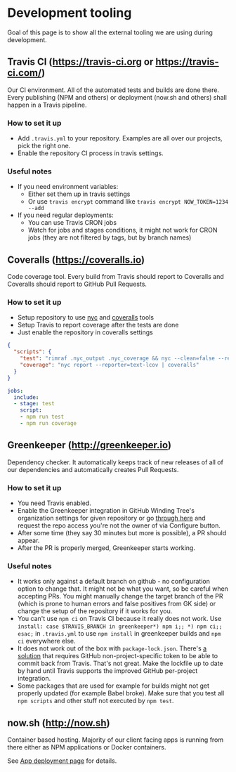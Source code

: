 # Development tooling

Goal of this page is to show all the external tooling we are using during development.

## Travis CI (https://travis-ci.org or https://travis-ci.com/)

Our CI environment. All of the automated tests and builds are done there.
Every publishing (NPM and others) or deployment (now.sh and others) shall happen in a Travis pipeline.

### How to set it up

- Add `.travis.yml` to your repository. Examples are all over our projects, pick the right one.
- Enable the repository CI process in travis settings.

### Useful notes

- If you need environment variables:
  - Either set them up in travis settings
  - Or use `travis encrypt` command like `travis encrypt NOW_TOKEN=1234 --add`
- If you need regular deployments:
  - You can use Travis CRON jobs
  - Watch for jobs and stages conditions, it might not work for CRON jobs (they are not filtered by tags, but by branch names)

## Coveralls (https://coveralls.io)

Code coverage tool. Every build from Travis should report to Coveralls and 
Coveralls should report to GitHub Pull Requests.

### How to set it up

- Setup repository to use [nyc](https://www.npmjs.com/package/nyc) and [coveralls](https://www.npmjs.com/package/coveralls) tools
- Setup Travis to report coverage after the tests are done
- Just enable the repository in coveralls settings

```json
{
  "scripts": {
    "test": "rimraf .nyc_output .nyc_coverage && nyc --clean=false --reporter=text mocha \"test/**/*.spec.js\" --timeout 20000",
    "coverage": "nyc report --reporter=text-lcov | coveralls"
  }
}
```

```yaml
jobs:
  include:
  - stage: test
    script:
    - npm run test
    - npm run coverage
```

## Greenkeeper (http://greenkeeper.io)

Dependency checker. It automatically keeps track of new releases of all of our
dependencies and automatically creates Pull Requests.

### How to set it up

- You need Travis enabled.
- Enable the Greenkeeper integration in GitHub Winding Tree's organization settings for given repository
or go [through here](https://github.com/apps/greenkeeper) and request the repo access you're not the owner of
via Configure button.
- After some time (they say 30 minutes but more is possible), a PR should appear.
- After the PR is properly merged, Greenkeeper starts working.

### Useful notes

- It works only against a default branch on github - no configuration option to change that. It might not be what you want,
so be careful when accepting PRs. You might manually change the target branch of the PR (which is prone to human errors and false positives from GK side)
or change the setup of the repository if it works for you.
- You can't use `npm ci` on Travis CI because it really does not work.  Use `install: case $TRAVIS_BRANCH in greenkeeper*) npm i;; *) npm ci;; esac;`
in `.travis.yml` to use `npm install` in greenkeeper builds and `npm ci` everywhere else.
- It does not work out of the box with `package-lock.json`. There's [a solution](https://github.com/greenkeeperio/greenkeeper-lockfile/) that requires
GitHub non-project-specific token to be able to commit back from Travis. That's not great. Make the lockfile up to date by hand until Travis supports
the improved GitHub per-project integration.
- Some packages that are used for example for builds might not get properly updated (for example Babel broke). Make sure that you test all
`npm scripts` and other stuff not executed by `npm test`.

## now.sh (http://now.sh)

Container based hosting. Majority of our client facing apps is running from there
either as NPM applications or Docker containers.

See [App deployment page](app-deployment.md) for details.
